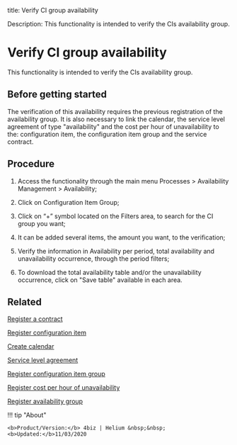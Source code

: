 title: Verify CI group availability

Description: This functionality is intended to verify the CIs availability group.
# Verify CI group availability
This functionality is intended to verify the CIs availability group.

Before getting started
--------------------------

The verification of this availability requires the previous registration of the
availability group. It is also necessary to link the calendar, the service level
agreement of type "availability" and the cost per hour of unavailability to the:
configuration item, the configuration item group and the service contract.

Procedure
-------------

1.  Access the functionality through the main menu Processes \> Availability
    Management \> Availability;

2.  Click on Configuration Item Group;

3.  Click on “+” symbol located on the Filters area, to search for the CI group
    you want;

4.  It can be added several items, the amount you want, to the verification;

5.  Verify the information in Availability per period, total availability and
    unavailability occurrence, through the period filters;

6.  To download the total availability table and/or the unavailability
    occurrence, click on "Save table" available in each area.

Related
-----------

   [Register a contract](/en-us/4biz-helium/additional-features/contract-management/use/register-contract.html)

   [Register configuration item](/en-us/4biz-helium/processes/configuration/use/register-CI.html)

   [Create calendar](/en-us/4biz-helium/platform-administration/time/create-calendar.html) 

   [Service level agreement](/en-us/4biz-helium/processes/service-level/use/service-level-agreement.html)

  [Register configuration item group](/en-us/4biz-helium/processes/configuration/configuration/register-configuration-item-group.html) 

   [Register cost per hour of unavailability](/en-us/4biz-helium/processes/configuration/use/cost-per-hour-unavailability.html)

  [Register availability group](/en-us/4biz-helium/processes/availability/configuration/register-availability-group.html) 

!!! tip "About"

    <b>Product/Version:</b> 4biz | Helium &nbsp;&nbsp;
    <b>Updated:</b>11/03/2020

